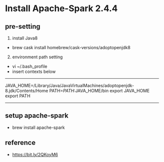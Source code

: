 # Install Apache-Spark 2.4.4
## pre-setting
1. install Java8
- brew cask install homebrew/cask-versions/adoptopenjdk8

2. environment path setting
- vi ~/.bash_profile
- insert contexts below

---

JAVA_HOME=/Library/Java/JavaVirtualMachines/adoptopenjdk-8.jdk/Contents/Home
PATH=$PATH:$JAVA_HOME/bin
export JAVA_HOME
export PATH

---

## setup apache-spark
- brew install apache-spark

## reference
- https://bit.ly/2QKoyM6
